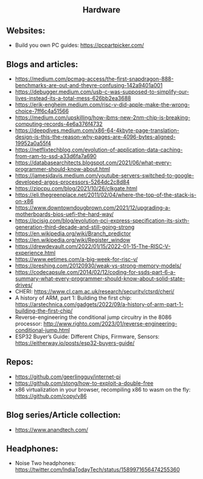 <h2 align="center">Hardware</h2>

## Websites:

- Build you own PC guides: https://pcpartpicker.com/

## Blogs and articles:

- https://medium.com/pcmag-access/the-first-snapdragon-888-benchmarks-are-out-and-theyre-confusing-142a9401a001
- https://debugger.medium.com/usb-c-was-supposed-to-simplify-our-lives-instead-its-a-total-mess-626bb2ea3688
- https://erik-engheim.medium.com/risc-v-did-apple-make-the-wrong-choice-7ff6c4a51566
- https://medium.com/upskilling/how-ibms-new-2nm-chip-is-breaking-computing-records-4e6a376f4732
- https://deepdives.medium.com/x86-64-4kbyte-page-translation-design-is-this-the-reason-why-pages-are-4096-bytes-aligned-19952a0a55f4
- https://netflixtechblog.com/evolution-of-application-data-caching-from-ram-to-ssd-a33d6fa7a690
- https://databasearchitects.blogspot.com/2021/06/what-every-programmer-should-know-about.html
- https://jamesjdavis.medium.com/youtube-servers-switched-to-google-developed-argos-processors-5264dc2c8d84
- https://zipcpu.com/blog/2021/10/26/clkgate.html
- https://eli.thegreenplace.net/2011/02/04/where-the-top-of-the-stack-is-on-x86
- https://www.downtowndougbrown.com/2021/12/upgrading-a-motherboards-bios-uefi-the-hard-way/
- https://pcisig.com/blog/evolution-pci-express-specification-its-sixth-generation-third-decade-and-still-going-strong
- https://en.wikipedia.org/wiki/Branch_predictor
- https://en.wikipedia.org/wiki/Register_window
- https://drewdevault.com/2022/01/15/2022-01-15-The-RISC-V-experience.html
- https://www.eetimes.com/a-big-week-for-risc-v/
- https://preshing.com/20120930/weak-vs-strong-memory-models/
- https://codecapsule.com/2014/02/12/coding-for-ssds-part-6-a-summary-what-every-programmer-should-know-about-solid-state-drives/
- CHERI: https://www.cl.cam.ac.uk/research/security/ctsrd/cheri/
- A history of ARM, part 1: Building the first chip: https://arstechnica.com/gadgets/2022/09/a-history-of-arm-part-1-building-the-first-chip/
- Reverse-engineering the conditional jump circuitry in the 8086 processor: http://www.righto.com/2023/01/reverse-engineering-conditional-jump.html
- ESP32 Buyer’s Guide: Different Chips, Firmware, Sensors: https://eitherway.io/posts/esp32-buyers-guide/

## Repos:

- https://github.com/geerlingguy/internet-pi
- https://github.com/stong/how-to-exploit-a-double-free
- x86 virtualization in your browser, recompiling x86 to wasm on the fly: https://github.com/copy/v86

## Blog series/Article collection:

- https://www.anandtech.com/

## Headphones:

- Noise Two headphones: https://twitter.com/IndiaTodayTech/status/1589971656474255360
